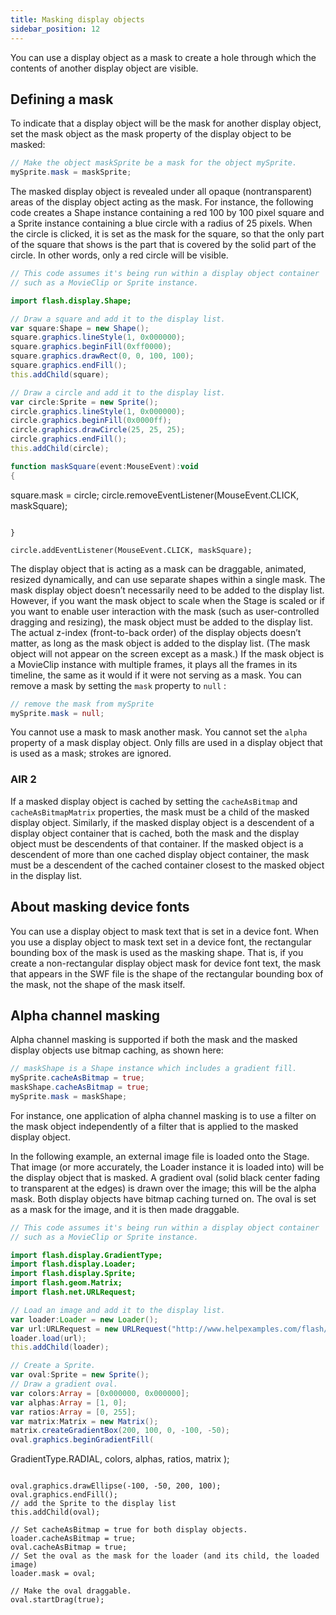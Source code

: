 ```yaml
---
title: Masking display objects
sidebar_position: 12
---
```


You can use a display object as a mask to create a hole through which the contents of another display object are visible.

## Defining a mask

To indicate that a display object will be the mask for another display object, set the mask object as the mask property of the display object to be masked:

```actionscript
// Make the object maskSprite be a mask for the object mySprite.
mySprite.mask = maskSprite;
```

The masked display object is revealed under all opaque (nontransparent) areas of the display object acting as the mask. For instance, the following code creates a Shape instance containing a red 100 by 100 pixel square and a Sprite instance containing a blue circle with a radius of 25 pixels. When the circle is clicked, it is set as the mask for the square, so that the only part of the square that shows is the part that is covered by the solid part of the circle. In other words, only a red circle will be visible.

```actionscript
// This code assumes it's being run within a display object container
// such as a MovieClip or Sprite instance.

import flash.display.Shape;

// Draw a square and add it to the display list.
var square:Shape = new Shape();
square.graphics.lineStyle(1, 0x000000);
square.graphics.beginFill(0xff0000);
square.graphics.drawRect(0, 0, 100, 100);
square.graphics.endFill();
this.addChild(square);

// Draw a circle and add it to the display list.
var circle:Sprite = new Sprite();
circle.graphics.lineStyle(1, 0x000000);
circle.graphics.beginFill(0x0000ff);
circle.graphics.drawCircle(25, 25, 25);
circle.graphics.endFill();
this.addChild(circle);

function maskSquare(event:MouseEvent):void
{
```
square.mask = circle;
circle.removeEventListener(MouseEvent.CLICK, maskSquare);
```

}

circle.addEventListener(MouseEvent.CLICK, maskSquare);
```

The display object that is acting as a mask can be draggable, animated, resized dynamically, and can use separate shapes within a single mask. The mask display object doesn’t necessarily need to be added to the display list. However, if you want the mask object to scale when the Stage is scaled or if you want to enable user interaction with the mask (such as user-controlled dragging and resizing), the mask object must be added to the display list. The actual z-index (front-to-back order) of the display objects doesn’t matter, as long as the mask object is added to the display list. (The mask object will not appear on the screen except as a mask.) If the mask object is a MovieClip instance with multiple frames, it plays all the frames in its timeline, the same as it would if it were not serving as a mask. You can remove a mask by setting the `mask` property to `null` :

```actionscript
// remove the mask from mySprite
mySprite.mask = null;
```

You cannot use a mask to mask another mask. You cannot set the `alpha` property of a mask display object. Only fills are used in a display object that is used as a mask; strokes are ignored.

### AIR 2

If a masked display object is cached by setting the `cacheAsBitmap` and `cacheAsBitmapMatrix` properties, the mask must be a child of the masked display object. Similarly, if the masked display object is a descendent of a display object container that is cached, both the mask and the display object must be descendents of that container. If the masked object is a descendent of more than one cached display object container, the mask must be a descendent of the cached container closest to the masked object in the display list.

## About masking device fonts

You can use a display object to mask text that is set in a device font. When you use a display object to mask text set in a device font, the rectangular bounding box of the mask is used as the masking shape. That is, if you create a non-rectangular display object mask for device font text, the mask that appears in the SWF file is the shape of the rectangular bounding box of the mask, not the shape of the mask itself.

## Alpha channel masking

Alpha channel masking is supported if both the mask and the masked display objects use bitmap caching, as shown here:

```actionscript
// maskShape is a Shape instance which includes a gradient fill.
mySprite.cacheAsBitmap = true;
maskShape.cacheAsBitmap = true;
mySprite.mask = maskShape;
```

For instance, one application of alpha channel masking is to use a filter on the mask object independently of a filter that is applied to the masked display object.

In the following example, an external image file is loaded onto the Stage. That image (or more accurately, the Loader instance it is loaded into) will be the display object that is masked. A gradient oval (solid black center fading to transparent at the edges) is drawn over the image; this will be the alpha mask. Both display objects have bitmap caching turned on. The oval is set as a mask for the image, and it is then made draggable.

```actionscript
// This code assumes it's being run within a display object container
// such as a MovieClip or Sprite instance.

import flash.display.GradientType;
import flash.display.Loader;
import flash.display.Sprite;
import flash.geom.Matrix;
import flash.net.URLRequest;

// Load an image and add it to the display list.
var loader:Loader = new Loader();
var url:URLRequest = new URLRequest("http://www.helpexamples.com/flash/images/image1.jpg");
loader.load(url);
this.addChild(loader);

// Create a Sprite.
var oval:Sprite = new Sprite();
// Draw a gradient oval.
var colors:Array = [0x000000, 0x000000];
var alphas:Array = [1, 0];
var ratios:Array = [0, 255];
var matrix:Matrix = new Matrix();
matrix.createGradientBox(200, 100, 0, -100, -50);
oval.graphics.beginGradientFill(
```
GradientType.RADIAL,
colors,
alphas,
ratios,
matrix );
```

oval.graphics.drawEllipse(-100, -50, 200, 100);
oval.graphics.endFill();
// add the Sprite to the display list
this.addChild(oval);

// Set cacheAsBitmap = true for both display objects.
loader.cacheAsBitmap = true;
oval.cacheAsBitmap = true;
// Set the oval as the mask for the loader (and its child, the loaded image)
loader.mask = oval;

// Make the oval draggable.
oval.startDrag(true);
```
